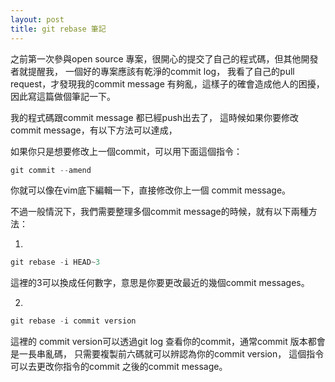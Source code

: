 ```yaml
---
layout: post
title: git rebase 筆記
---
```


之前第一次參與open source 專案，很開心的提交了自己的程式碼，但其他開發者就提醒我，
一個好的專案應該有乾淨的commit log，
我看了自己的pull request，才發現我的commit message 有夠亂，這樣子的確會造成他人的困擾，因此寫這篇做個筆記一下。

我的程式碼跟commit message 都已經push出去了，
這時候如果你要修改commit message，有以下方法可以達成，


如果你只是想要修改上一個commit，可以用下面這個指令：

```c
git commit --amend
```
你就可以像在vim底下編輯一下，直接修改你上一個 commit message。



不過一般情況下，我們需要整理多個commit message的時候，就有以下兩種方法：

1.
```c
git rebase -i HEAD~3
```
這裡的3可以換成任何數字，意思是你要更改最近的幾個commit messages。

2. 
```c
git rebase -i commit version
```
這裡的 commit version可以透過git log 查看你的commit，通常commit 版本都會是一長串亂碼，
只需要複製前六碼就可以辨認為你的commit version，
這個指令可以去更改你指令的commit 之後的commit message。
